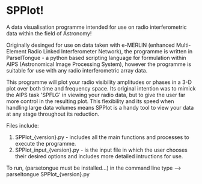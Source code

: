 # SPPlot!

A data visualisation programme intended for use on radio interferometric data within the field of Astronomy!

Originally desinged for use on data taken with e-MERLIN (enhanced Multi-Element Radio Linked Interferometer Network), the programme is written in ParselTongue - a python based scripting language for formulation within AIPS (Astronomical Image Processing System), however the programme is suitable for use with any radio interferometric array data.

This programme will plot your radio visibility amplitudes or phases in a 3-D plot over both time and frequency space. Its original intention was to mimick the AIPS task 'SPFLG' in viewing your radio data, but to give the user far more control in the resulting plot. This flexibility and its speed when handling large data volumes means SPPlot is a handy tool to view your data at any stage throughout its reduction.

Files include:

1. SPPlot_{version}.py - includes all the main functions and processes to execute the programme.
2. SPPlot_input_{version}.py - is the input file in which the user chooses their desired options and includes more detailed                                     intructions for use.

To run, (parsetongue must be installed...) in the command line type --> parseltongue SPPlot_{version}.py
